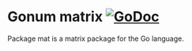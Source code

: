 # Gonum matrix [![GoDoc](https://godoc.org/github.com/jingcheng-WU/gonum/mat?status.svg)](https://godoc.org/github.com/jingcheng-WU/gonum/mat)

Package mat is a matrix package for the Go language.
